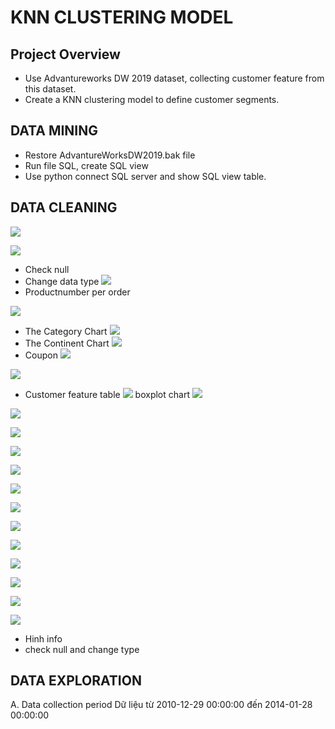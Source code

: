 # KNN CLUSTERING MODEL 
## Project Overview

* Use Advantureworks DW 2019 dataset, collecting customer feature from this dataset.
* Create a KNN clustering model to define customer segments.

## DATA MINING

* Restore AdvantureWorksDW2019.bak file
* Run file SQL, create SQL view
* Use python connect SQL server and show SQL view table.

## DATA CLEANING
![](https://github.com/PhamMinhThuan/KNN_clustering/blob/main/picture/1.PNG)

![](https://github.com/PhamMinhThuan/KNN_clustering/blob/main/picture/2.PNG)
* Check null
* Change data type 
![](https://github.com/PhamMinhThuan/KNN_clustering/blob/main/picture/3.PNG)
* Productnumber per order

![](https://github.com/PhamMinhThuan/KNN_clustering/blob/main/picture/4.PNG)
* The Category Chart
![](https://github.com/PhamMinhThuan/KNN_clustering/blob/main/picture/5.PNG)
* The Continent Chart 
![](https://github.com/PhamMinhThuan/KNN_clustering/blob/main/picture/6.PNG)
* Coupon
![](https://github.com/PhamMinhThuan/KNN_clustering/blob/main/picture/7.PNG)

![](https://github.com/PhamMinhThuan/KNN_clustering/blob/main/picture/8.PNG)
* Customer feature table
![](https://github.com/PhamMinhThuan/KNN_clustering/blob/main/picture/9.PNG)
boxplot chart
![](https://github.com/PhamMinhThuan/KNN_clustering/blob/main/picture/10.PNG)

![](https://github.com/PhamMinhThuan/KNN_clustering/blob/main/picture/11.PNG)

![](https://github.com/PhamMinhThuan/KNN_clustering/blob/main/picture/12.PNG)

![](https://github.com/PhamMinhThuan/KNN_clustering/blob/main/picture/13.PNG)

![](https://github.com/PhamMinhThuan/KNN_clustering/blob/main/picture/14.PNG)

![](https://github.com/PhamMinhThuan/KNN_clustering/blob/main/picture/15.PNG)

![](https://github.com/PhamMinhThuan/KNN_clustering/blob/main/picture/16.PNG)

![](https://github.com/PhamMinhThuan/KNN_clustering/blob/main/picture/17.PNG)

![](https://github.com/PhamMinhThuan/KNN_clustering/blob/main/picture/18.PNG)

![](https://github.com/PhamMinhThuan/KNN_clustering/blob/main/picture/19.PNG)

![](https://github.com/PhamMinhThuan/KNN_clustering/blob/main/picture/20.PNG)

![](https://github.com/PhamMinhThuan/KNN_clustering/blob/main/picture/21.PNG)

![](https://github.com/PhamMinhThuan/KNN_clustering/blob/main/picture/22.PNG)
* Hinh info
* check null and change type

## DATA EXPLORATION
A. Data collection period
Dữ liệu từ 2010-12-29 00:00:00 đến 2014-01-28 00:00:00
